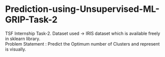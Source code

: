 # Prediction-using-Unsupervised-ML-GRIP-Task-2
TSF Internship Task-2.  Dataset used -> IRIS dataset which is available freely in sklearn library.  
Problem Statement : Predict the Optimum number of Clusters and represent is visually.
